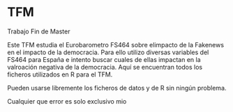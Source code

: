 # TFM
Trabajo Fin de Master

Este TFM estudia el Eurobarometro FS464 sobre elimpacto de la Fakenews en el impacto de la democracia.
Para ello utilizo diversas variables del FS464 para España e intento buscar cuales de ellas impactan en la valroación negativa de la democracia.
Aquí se encuentran todos los ficheros utilizados en R para el TFM.

Pueden usarse libremente los ficheros de datos y de R sin ningún problema.

Cualquier que error es solo exclusivo mio


